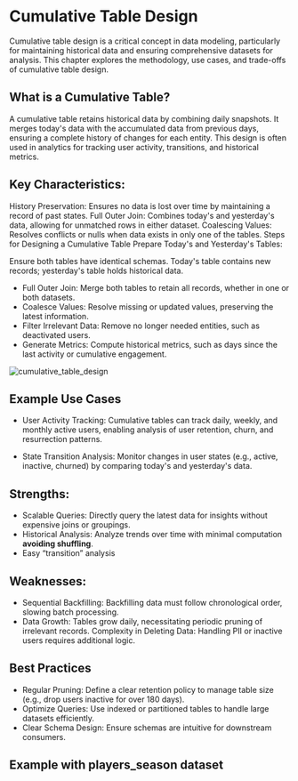 # Cumulative Table Design
Cumulative table design is a critical concept in data modeling, particularly for maintaining historical data and ensuring comprehensive datasets for analysis. This chapter explores the methodology, use cases, and trade-offs of cumulative table design.

## What is a Cumulative Table?
A cumulative table retains historical data by combining daily snapshots. It merges today's data with the accumulated data from previous days, ensuring a complete history of changes for each entity. This design is often used in analytics for tracking user activity, transitions, and historical metrics.

## Key Characteristics:
History Preservation: Ensures no data is lost over time by maintaining a record of past states.
Full Outer Join: Combines today's and yesterday's data, allowing for unmatched rows in either dataset.
Coalescing Values: Resolves conflicts or nulls when data exists in only one of the tables.
Steps for Designing a Cumulative Table
Prepare Today's and Yesterday's Tables:

Ensure both tables have identical schemas.
Today's table contains new records; yesterday's table holds historical data.
- Full Outer Join: Merge both tables to retain all records, whether in one or both datasets.
- Coalesce Values: Resolve missing or updated values, preserving the latest information.
- Filter Irrelevant Data: Remove no longer needed entities, such as deactivated users.
- Generate Metrics: Compute historical metrics, such as days since the last activity or cumulative engagement.

![cumulative_table_design](https://github.com/user-attachments/assets/44571697-3e27-43b5-b5e1-9934e0a93373)

  
## Example Use Cases
- User Activity Tracking: Cumulative tables can track daily, weekly, and monthly active users, enabling analysis of user retention, churn, and resurrection patterns.

- State Transition Analysis: Monitor changes in user states (e.g., active, inactive, churned) by comparing today's and yesterday's data.

## Strengths:
- Scalable Queries: Directly query the latest data for insights without expensive joins or groupings.
- Historical Analysis: Analyze trends over time with minimal computation **avoiding shuffling**.
- Easy “transition” analysis
## Weaknesses:
- Sequential Backfilling: Backfilling data must follow chronological order, slowing batch processing.
- Data Growth: Tables grow daily, necessitating periodic pruning of irrelevant records. Complexity in Deleting Data: Handling PII or inactive users requires additional logic.

## Best Practices
- Regular Pruning: Define a clear retention policy to manage table size (e.g., drop users inactive for over 180 days).
- Optimize Queries: Use indexed or partitioned tables to handle large datasets efficiently.
- Clear Schema Design: Ensure schemas are intuitive for downstream consumers.

## Example with players_season dataset

